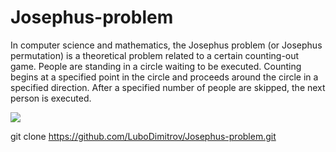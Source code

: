 # Josephus-problem
In computer science and mathematics, the Josephus problem (or Josephus permutation) is a theoretical problem related to a certain counting-out game.
People are standing in a circle waiting to be executed. Counting begins at a specified point in the circle and proceeds around the circle in a specified direction. After a specified number of people are skipped, the next person is executed.

![](https://miro.medium.com/max/1400/1*4BQDN46Qwq8f4zznnhbhtw.gif)

git clone https://github.com/LuboDimitrov/Josephus-problem.git

